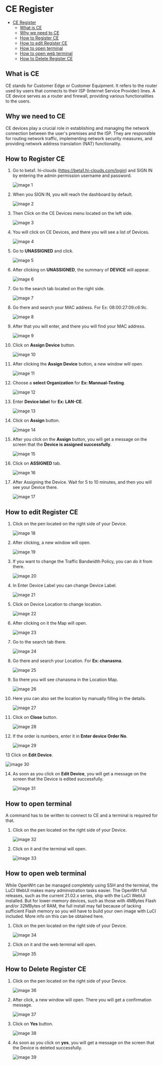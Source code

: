 # CE Register
<!-- TOC -->

- [CE Register](#ce-register)
    - [What is CE](#what-is-ce)
    - [Why we need to CE](#why-we-need-to-ce)
    - [How to Register CE](#how-to-register-ce)
    - [How to edit Register CE](#how-to-edit-register-ce)
    - [How to open terminal](#how-to-open-terminal)
    - [How to open web terminal](#how-to-open-web-terminal)
    - [How to Delete Register CE](#how-to-delete-register-ce)

<!-- /TOC -->
## What is CE
CE stands for Customer Edge or Customer Equipment. It refers to the router used by users that connects to their ISP (Internet Service Provider) lines. A CE device serves as a router and firewall, providing various functionalities to the users.
## Why we need to CE
CE devices play a crucial role in establishing and managing the network connection between the user's premises and the ISP. They are responsible for routing network traffic, implementing network security measures, and providing network address translation (NAT) functionality.
## How to Register CE
1. Go to beta1. hi-clouds (https://beta1.hi-clouds.com/login) and SIGN IN by entering the admin permission username and password.

    ![image 1](https://github.com/Nancypatel1103/ComplianceClient/assets/153616269/b09e39d1-49f8-463a-8b42-ab072476c9ca)

2. When you SIGN IN, you will reach the dashboard by default.

   ![image 2](https://github.com/Nancypatel1103/ComplianceClient/assets/153616269/c4a752a5-b9a5-4c15-9a16-476008f9c14c)

3. Then Click on the CE Devices menu located on the left side.

   ![image 3](https://github.com/Nancypatel1103/ComplianceClient/assets/153616269/aa3e6ea6-6b19-438e-911c-82f540e3c303)

4. You will click on CE Devices, and there you will see a list of Devices.

    ![image 4](https://github.com/Nancypatel1103/ComplianceClient/assets/153616269/da508a70-497e-44a1-95bf-6256104d94fa)

5. Go to **UNASSIGNED** and click.

    ![image 5](https://github.com/Nancypatel1103/ComplianceClient/assets/153616269/50a5eb37-8468-4c9a-8539-9efeb05efb74)

6. After clicking on **UNASSIGNED**, the summary of **DEVICE** will appear.
  
   ![image 6](https://github.com/Nancypatel1103/ComplianceClient/assets/153616269/d94d0c55-2812-437b-8104-6a61899c42fa)

7. Go to the search tab located on the right side.
  
   ![image 7](https://github.com/Nancypatel1103/ComplianceClient/assets/153616269/c75c34e8-6b5a-4e45-b5df-c1fc3b6a27c5)

8. Go there and search your MAC address. For Ex: 08:00:27:09:c6:9c.

    ![image 8](https://github.com/Nancypatel1103/ComplianceClient/assets/153616269/f5a7ce3f-5263-4c9e-829b-77b5761d30f8)

9. After that you will enter, and there you will find your MAC address.

     ![image 9](https://github.com/Nancypatel1103/ComplianceClient/assets/153616269/e019e1a9-3bf4-4811-a536-ec08105dc9a8)

10. Click on **Assign Device** button.

    ![image 10](https://github.com/Nancypatel1103/ComplianceClient/assets/153616269/69155dc2-7cf3-472f-a54b-435a4fa00b82)

11. After clicking the **Assign Device** button, a new window will open.

    ![image 11](https://github.com/Nancypatel1103/ComplianceClient/assets/153616269/ce186188-4803-4590-8ba4-12f4b9f53919)

12. Choose a **select Organization** for **Ex: Mannual-Testing**.

    ![image 12](https://github.com/Nancypatel1103/ComplianceClient/assets/153616269/4565a52c-52e6-4365-8eb1-2d88ef77163b)

13. Enter **Device label** for **Ex: LAN-CE**.

    ![image 13](https://github.com/Nancypatel1103/ComplianceClient/assets/153616269/c69d5037-62c5-40c5-8479-7706a02166bc)

14. Click on **Assign** button.

    ![image 14](https://github.com/Nancypatel1103/ComplianceClient/assets/153616269/24d1ae93-b8c1-49ba-a4e7-106682659176)

15. After you click on the **Assign** button, you will get a message on the screen that the **Device is assigned successfully**.

     ![image 15](https://github.com/Nancypatel1103/ComplianceClient/assets/153616269/efff191f-5dea-4c62-981b-89805637d3c8)

16. Click on **ASSIGNED** tab.

    ![image 16](https://github.com/Nancypatel1103/ComplianceClient/assets/153616269/b979e6b9-b047-44c5-948f-e8f2a951a0ce)

17. After Assigning the Device. Wait for 5 to 10 minutes, and then you will see your Device there.

    ![image 17](https://github.com/Nancypatel1103/ComplianceClient/assets/153616269/210878f9-2978-4cce-b7e4-5aebb57cf822)

## How to edit Register CE 
1. Click on the pen located on the right side of your Device.

   ![image 18](https://github.com/Nancypatel1103/ComplianceClient/assets/153616269/601c927c-0936-45c4-bad0-ee9e73c37a94)

2. After clicking, a new window will open.

    ![image 19](https://github.com/Nancypatel1103/ComplianceClient/assets/153616269/430561a1-416c-4bf8-acd7-a73c793234bd)

3. If you want to change the Traffic Bandwidth Policy, you can do it from there.

   ![image 20](https://github.com/Nancypatel1103/ComplianceClient/assets/153616269/47c6ec92-95ef-4c52-bc88-44bdff609d97)

4. In Enter Device Label you can change Device Label.

   ![image 21](https://github.com/Nancypatel1103/ComplianceClient/assets/153616269/683c6818-d5dd-4aad-b7f2-8e5518dee80a)

5. Click on Device Location to change location.

    ![image 22](https://github.com/Nancypatel1103/ComplianceClient/assets/153616269/2436e8ab-eb71-447a-9cf2-fff108f3b209)

6. After clicking on it the Map will open.

   ![image 23](https://github.com/Nancypatel1103/ComplianceClient/assets/153616269/4b6c8d26-c64c-4068-969f-660660a8f6a9)

7. Go to the search tab there.

   ![image 24](https://github.com/Nancypatel1103/ComplianceClient/assets/153616269/3fd2af7c-d266-4e46-9f57-1360215f576a)

8. Go there and search your Location. For **Ex: chanasma**.

   ![image 25](https://github.com/Nancypatel1103/ComplianceClient/assets/153616269/12364a8c-3a08-475f-9002-0e4139d03111)

9. So there you will see chanasma in the Location Map. 

   ![image 26](https://github.com/Nancypatel1103/ComplianceClient/assets/153616269/d91e2c7a-1f56-47ab-8f27-525e509ea654)

10. Here you can also set the location by manually filling in the details.

    ![image 27](https://github.com/Nancypatel1103/ComplianceClient/assets/153616269/e79725c8-bfbe-46eb-93d6-b92d902faa0a)

11. Click on **Close** button.

    ![image 28](https://github.com/Nancypatel1103/ComplianceClient/assets/153616269/309fc9f5-babe-4c1c-bbc1-0a492603de60)

12. If the order is numbers, enter it in **Enter device Order No**.

    ![image 29](https://github.com/Nancypatel1103/ComplianceClient/assets/153616269/a51c8e96-5664-4dc4-bc7b-92b0f4be65fb)

13 Click on **Edit Device**.

  ![image 30](https://github.com/Nancypatel1103/ComplianceClient/assets/153616269/ef60fd02-6ab8-4d03-8857-3d3443fe281e)  

14. As soon as you click on **Edit Device**, you will get a message on the screen that the Device is edited successfully.

    ![image 31](https://github.com/Nancypatel1103/ComplianceClient/assets/153616269/6a3bb0ba-d8b2-44d5-9bfc-75c0a048eba4)

## How to open terminal
A command has to be written to connect to CE and a terminal is required for that.
1. Click on the pen located on the right side of your Device.

   ![image 32](https://github.com/Nancypatel1103/ComplianceClient/assets/153616269/c71c98c7-c062-4d46-b6d6-c2f4ab17c956)

2. Click on it and the terminal will open.

   ![image 33](https://github.com/Nancypatel1103/ComplianceClient/assets/153616269/cf973eac-eda3-49c3-9930-556d5e006465)

## How to open web terminal
While OpenWrt can be managed completely using SSH and the terminal, the LuCI WebUI makes many administration tasks easier. The OpenWrt full releases, such as the current 21.02.x series, ship with the LuCI WebUI installed. But for lower-memory devices, such as those with 4MBytes Flash and/or 32MBytes of RAM, the full install may fail because of lacking sufficient Flash memory so you will have to build your own image with LuCI included. More info on this can be obtained here.

1. Click on the pen located on the right side of your Device.

    ![image 34](https://github.com/Nancypatel1103/ComplianceClient/assets/153616269/b6d97c27-c243-49b6-8ddf-fa27e71bd467)

2. Click on it and the web terminal will open.

   ![image 35](https://github.com/Nancypatel1103/ComplianceClient/assets/153616269/ae32e8bf-b935-4dda-a57c-07ea297b7cf8)

## How to Delete Register CE

1. Click on the pen located on the right side of your Device.

   ![image 36](https://github.com/Nancypatel1103/ComplianceClient/assets/153616269/10962fd2-d223-4d79-a086-1b81093f0c56)

2. After click, a new window will open. There you will get a confirmation message.

   ![image 37](https://github.com/Nancypatel1103/ComplianceClient/assets/153616269/025e10c8-2460-470c-bce6-cd11947e93fc)

3. Click on **Yes** button.

   ![image 38](https://github.com/Nancypatel1103/ComplianceClient/assets/153616269/e5927925-e801-4717-a08e-72ab727c3c3c)

4. As soon as you click on **yes**, you will get a message on the screen that the Device is deleted successfully.

   ![image 39](https://github.com/Nancypatel1103/ComplianceClient/assets/153616269/5630ffbd-11d6-40bd-9ef9-690aa717b7dc)


   
    
